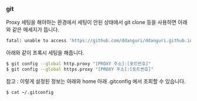 

### git

Proxy 세팅을 해야하는 환경에서 세팅이 안된 상태에서 git clone 등을 사용하면 아래와 같은 메세지가 뜹니다.

```bash
fatal: unable to access 'https://github.com/ddanguri/ddanguri.github.io.git/': Unknown SSL protocol error in connection to github.com:443
```

아래와 같이 프록시 세팅을 해줍니다.

```bash
$ git config --global http.proxy "[PROXY 주소]:[포트번호]"
$ git config --global https.proxy "[PROXY 주소]:[포트번호]"
```

참고 : 이렇게 설정된 정보는 아래와 home 아래 .gitconfig 에서 조회할 수 있습니다.

```bash
$ cat ~/.gitconfig
```
